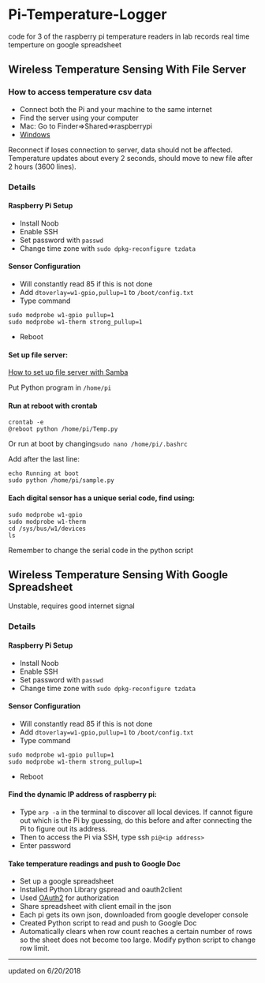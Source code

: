 # Pi-Temperature-Logger
code for 3 of the raspberry pi temperature readers in lab
records real time temperture on google spreadsheet


## Wireless Temperature Sensing With File Server
### How to access temperature csv data
* Connect both the Pi and your machine to the same internet
* Find the server using your computer
* Mac: Go to Finder=>Shared=>raspberrypi
* [Windows](https://www.techrepublic.com/article/how-to-connect-to-linux-samba-shares-from-windows-10/)

Reconnect if loses connection to server, data should not be affected.
Temperature updates about every 2 seconds, should move to new file after 2 hours (3600 lines).

### Details 
#### Raspberry Pi Setup

* Install Noob 
* Enable SSH
* Set password with `passwd` 
* Change time zone with `sudo dpkg-reconfigure tzdata`

#### Sensor Configuration
* Will constantly read 85 if this is not done
* Add `dtoverlay=w1-gpio,pullup=1` to `/boot/config.txt`
* Type command

```
sudo modprobe w1-gpio pullup=1
sudo modprobe w1-therm strong_pullup=1
```
* Reboot

#### Set up file server: 
[How to set up file server with Samba](https://www.raspberrypi.org/magpi/samba-file-server/])

Put Python program in `/home/pi`

#### Run at reboot with crontab
```
crontab -e
@reboot python /home/pi/Temp.py
```

Or run at boot by changing`sudo nano /home/pi/.bashrc
`

Add after the last line:

```
echo Running at boot 
sudo python /home/pi/sample.py
```
#### Each digital sensor has a unique serial code, find using:

```
sudo modprobe w1-gpio
sudo modprobe w1-therm
cd /sys/bus/w1/devices
ls
```
Remember to change the serial code in the python script


## Wireless Temperature Sensing With Google Spreadsheet 
Unstable, requires good internet signal

### Details 
#### Raspberry Pi Setup

* Install Noob 
* Enable SSH
* Set password with `passwd` 
* Change time zone with `sudo dpkg-reconfigure tzdata`

#### Sensor Configuration
* Will constantly read 85 if this is not done
* Add `dtoverlay=w1-gpio,pullup=1` to `/boot/config.txt`
* Type command

```
sudo modprobe w1-gpio pullup=1
sudo modprobe w1-therm strong_pullup=1
```
* Reboot

#### Find the dynamic IP address of raspberry pi: 
* Type `arp -a` in the terminal to discover all local devices. If cannot figure out which is the Pi by guessing, do this before and after connecting the Pi to figure out its address.
* Then to access the Pi via SSH, type ssh `pi@<ip address>`
* Enter password

#### Take temperature readings and push to Google Doc
* Set up a google spreadsheet
* Installed Python Library gspread and oauth2client
* Used [OAuth2](http://gspread.readthedocs.io/en/latest/oauth2.html?highlight=scope#
) for authorization
* Share spreadsheet with client email in the json
* Each pi gets its own json, downloaded from google developer console
* Created Python script to read and push to Google Doc
* Automatically clears when row count reaches a certain number of rows so the sheet does not become too large. Modify python script to change row limit. 




---
updated on 6/20/2018